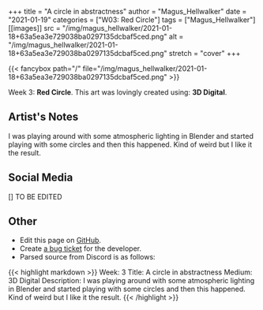 +++
title =       "A circle in abstractness"
author =      "Magus_Hellwalker"
date =        "2021-01-19"
categories =  ["W03: Red Circle"]
tags =        ["Magus_Hellwalker"]
[[images]]
                      src = "/img/magus_hellwalker/2021-01-18+63a5ea3e729038ba0297135dcbaf5ced.png"
                      alt = "/img/magus_hellwalker/2021-01-18+63a5ea3e729038ba0297135dcbaf5ced.png"
                      stretch = "cover"
+++


{{< fancybox path="/" file="/img/magus_hellwalker/2021-01-18+63a5ea3e729038ba0297135dcbaf5ced.png" >}}


Week 3: **Red Circle**. This art was lovingly created using: **3D Digital**.

## Artist's Notes

I was playing around with some atmospheric lighting in Blender and started playing with some circles and then this happened. Kind of weird but I like it the result.

## Social Media

[] TO BE EDITED

## Other

- Edit this page on [GitHub](https://github.com/teaminkling/web-refresh/edit/main/blog/content/blog/magus_hellwalker-week-3-19ab.md).
- Create [a bug ticket](https://github.com/teaminkling/web-refresh/issues/new?assignees=&labels=bug&template=problem-report.md&title=) for the developer.
- Parsed source from Discord is as follows:

{{< highlight markdown >}}
Week: 3
Title:  A circle in abstractness
Medium: 3D Digital
Description: I was playing around with some atmospheric lighting in Blender and started playing with some circles and then this happened. Kind of weird but I like it the result.
{{< /highlight >}}